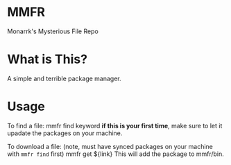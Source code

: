 # MMFR
Monarrk's Mysterious File Repo

# What is This?
A simple and terrible package manager.

# Usage
To find a file:
	mmfr find keyword
**if this is your first time**, make sure to let it upadate the packages on your machine.

To download a file:
(note, must have synced packages on your machine with `mmfr find` first)
	mmfr get ${link}
This will add the package to mmfr/bin.

